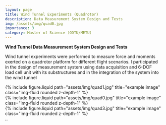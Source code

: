 ```yaml
---
layout: page
title: Wind Tunnel Experiments (Quadrotor)
description: Data Measurement System Design and Tests 
img: /assets/img/quad0.jpg
importance: 3
category: Master of Science (ODTU/METU)
---
```


**Wind Tunnel Data Measurement System Design and Tests**    
   
   Wind tunnel experiments were performed to measure force and moments exerted on a quadrotor platform for different flight scenarios. I participated in the design of measurement system using data acquisition and 6-DOF load cell unit with its substructures and in the integration of the system into the wind tunnel
 
 
<div class="row">
    <div class="col-sm mt-3 mt-md-0">
        {% include figure.liquid path="assets/img/quad1.jpg" title="example image" class="img-fluid rounded z-depth-1" %}
    </div>
    <div class="col-sm mt-3 mt-md-0">
        {% include figure.liquid path="assets/img/quad0.jpg" title="example image" class="img-fluid rounded z-depth-1" %}
    </div>
    <div class="col-sm mt-3 mt-md-0">
        {% include figure.liquid path="assets/img/quad3.jpg" title="example image" class="img-fluid rounded z-depth-1" %}
    </div>
</div>
<div class="caption">
    ..
</div>
 
  
